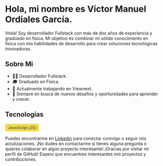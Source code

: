 
# Hola, mi nombre es Víctor Manuel Ordiales García. 

!Hola! Soy desarrollador Fullstack con más de dos años de experiencia y graduado en física. Mi objetivo es combinar mi sólido conocimiento en física con mis habilidades de desarrollo para crear soluciones tecnológicas innovadoras.

## Sobre Mi

- 👨‍💻 Desarrollador Fullstack.
- 🎓 Graduado en Física.
- 💼 Actualmente trabajando en Viewnext.
- 🚀 Siempre en busca de nuevos desafíos y oportunidades para aprender y crecer.


## Tecnologías

<button style="background-color:#f0db4f; color:#333; padding: 5px 10px; border: none; border-radius: 5px; text-decoration: none;">
    JavaScript (JS)
</button>






Puedes encontrarme en  [Linkedin](https://www.linkedin.com/in/víctor-manuel-ordiales-garcía-777196206/) para conectar conmigo o seguir mis actulizaciones. 
¡No dudes en contactarme si tienes alguna pregunta o quieres colaborar en algún proyecto interesante!
¡Gracias por visitar mi perfil de GitHub! Espero que encuentres interesantes mis proyectos y contribuciones.
